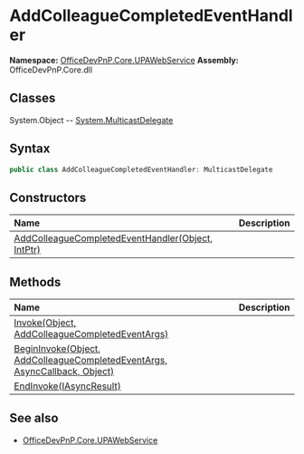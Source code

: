 # AddColleagueCompletedEventHandler

**Namespace:** [OfficeDevPnP.Core.UPAWebService](OfficeDevPnP.Core.UPAWebService.md)
**Assembly:** OfficeDevPnP.Core.dll
## Classes
System.Object
-- [System.MulticastDelegate](System.MulticastDelegate.md)
## Syntax
```C#
public class AddColleagueCompletedEventHandler: MulticastDelegate
```
## Constructors
|**Name**|**Description**|
|:-----|:-----|
| [AddColleagueCompletedEventHandler(Object, IntPtr)](AddColleagueCompletedEventHandlerconstructor1details.md) | 
## Methods
|**Name**|**Description**|
|:-----|:-----|
| [Invoke(Object, AddColleagueCompletedEventArgs)](AddColleagueCompletedEventHandlerInvokeObjectAddColleagueCompletedEventArgs.md) | 
| [BeginInvoke(Object, AddColleagueCompletedEventArgs, AsyncCallback, Object)](AddColleagueCompletedEventHandlerBeginInvokeObjectAddColleagueCompletedEventArgsAsyncCallbackObject.md) | 
| [EndInvoke(IAsyncResult)](AddColleagueCompletedEventHandlerEndInvokeIAsyncResult.md) | 
## See also
- [OfficeDevPnP.Core.UPAWebService](OfficeDevPnP.Core.UPAWebService.md)
